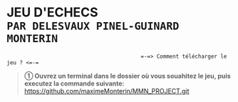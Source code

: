 **JEU D'ECHECS**\
 ```PAR DELESVAUX PINEL-GUINARD MONTERIN```
 =

```
                                          =-=> Comment télécharger le jeu ? <=-=
```

> __➀ Ouvrez un terminal dans le dossier où vous souahitez le jeu, puis executez la commande suivante:__\
> https://github.com/maximeMonterin/MMN_PROJECT.git
 

